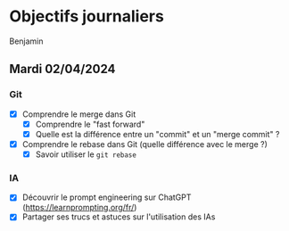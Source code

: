 # Objectifs journaliers

Benjamin

## Mardi 02/04/2024

### Git

- [X] Comprendre le merge dans Git
  - [X] Comprendre le "fast forward"
  - [X] Quelle est la différence entre un "commit" et un "merge commit" ?
- [X] Comprendre le rebase dans Git (quelle différence avec le merge ?)
  - [X] Savoir utiliser le `git rebase`

### IA

- [X] Découvrir le prompt engineering sur ChatGPT (https://learnprompting.org/fr/)
- [X] Partager ses trucs et astuces sur l'utilisation des IAs
